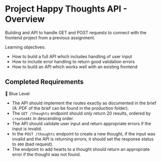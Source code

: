 # Project Happy Thoughts API - Overview
Building and API to handle GET and POST requests to connect with the frontend project from a previous assignment. 

Learning objectives:
- How to build a full API which includes handling of user input
- How to include error handling to return good validation errors
- How to build an API which works well with an existing frontend


<!-- ## Approach -->


<!-- ## Core Tech -->


## Completed Requirements
🔵  Blue Level
<!-- - The API should be deployed to Heroku or similar hosting service. -->
<!-- - The database should be deployed using mongo cloud or similar. -->
- The API should implement the routes exactly as documented in the brief (A .PDF of the brief can be found in the production folder).
- The `GET /thoughts` endpoint should only return 20 results, ordered by `createdAt` in descending order.
- The API should validate user input and return appropriate errors if the input is invalid.
- In the `POST /thoughts` endpoint to create a new thought, if the input was invalid and the API is returning errors, it should set the response status to `400` (bad request).
- The endpoint to add hearts to a thought should return an appropriate error if the thought was not found.

<!-- 🔴  Red Level (Intermediary Goals) -->
<!-- ***Remember**:* For any new feature you add to the backend, be mindful of how that will require the frontend to change, and vice-versa.   -->
<!-- - Give thoughts a category or tags. So you could organize them. For example 'Food thoughts', 'Project thoughts', 'Home thoughts', etc. -->
<!-- - Allow users to enter their name in a new property on the thought model, or remain anonymous. -->

<!-- ⚫  Black Level (Advanced Goals) -->
<!-- - Add filtering and sorting options to the endpoint which returns all thoughts. So you could choose to sort by oldest first, or only show thoughts which have a lot of hearts. -->
<!-- - Implement [pagination](https://stackoverflow.com/questions/5539955/how-to-paginate-with-mongoose-in-node-js) in your backend & frontend so you can click through pages of thoughts.  The frontend could request a specific page, and show only that page.  The backend would take the request for that page and return only the thoughts for that page. Rather than only showing the most recent 20 thoughts. -->
<!-- - You could also experiment with implementing [infinite scrolling](https://www.npmjs.com/package/react-infinite-scroller) on the frontend rather than having a list of page numbers. This idea is similar to paging and involves frontend & backend changes. -->
<!-- - Feel free to add other features that pop into your mind to exercise creating and fulfilling a virtual "contract" between the frontend and backend. This is a very valuable exercise in understanding both parts. -->


<!-- ## View it live -->